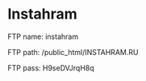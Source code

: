 Instahram
=========
FTP name: instahram

FTP path: /public_html/INSTAHRAM.RU

FTP pass: H9seDVJrqH8q
